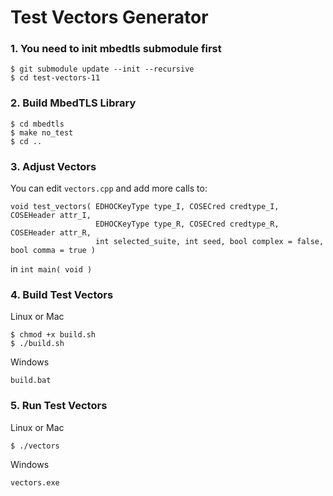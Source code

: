 # Test Vectors Generator

### 1. You need to init mbedtls submodule first

```
$ git submodule update --init --recursive
$ cd test-vectors-11
```

### 2. Build MbedTLS Library

```
$ cd mbedtls
$ make no_test
$ cd ..
```

### 3. Adjust Vectors

You can edit `vectors.cpp` and add more calls to:

```
void test_vectors( EDHOCKeyType type_I, COSECred credtype_I, COSEHeader attr_I,
                   EDHOCKeyType type_R, COSECred credtype_R, COSEHeader attr_R,
                   int selected_suite, int seed, bool complex = false, bool comma = true )
```

in `int main( void )`

### 4. Build Test Vectors

Linux or Mac

```
$ chmod +x build.sh
$ ./build.sh
```

Windows

```
build.bat
```

### 5. Run Test Vectors

Linux or Mac

```
$ ./vectors
```

Windows

```
vectors.exe
```